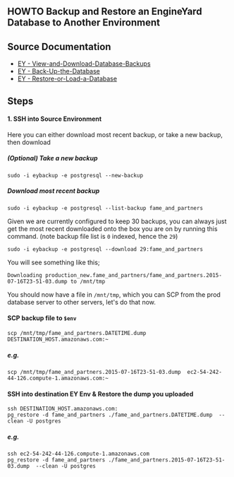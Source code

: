 ## HOWTO Backup and Restore an EngineYard Database to Another Environment

## Source Documentation


 - [EY - View-and-Download-Database-Backups](https://support.cloud.engineyard.com/hc/en-us/articles/205408078-View-and-Download-Database-Backups)
 - [EY - Back-Up-the-Database](https://support.cloud.engineyard.com/hc/en-us/articles/205408068-Back-Up-the-Database)
 - [EY - Restore-or-Load-a-Database](https://support.cloud.engineyard.com/hc/en-us/articles/205408058-Restore-or-Load-a-Database)

## Steps
#### 1. SSH into Source Environment

Here you can either download most recent backup, or take a new backup, then download

##### (Optional) Take a new backup

```shell
sudo -i eybackup -e postgresql --new-backup
```

##### Download most recent backup

```shell
sudo -i eybackup -e postgresql --list-backup fame_and_partners
```

Given we are currently configured to keep 30 backups, you can always just get the most recent downloaded onto the box you are on by running this command. (note backup file list is `0` indexed, hence the `29`)

```shell
sudo -i eybackup -e postgresql --download 29:fame_and_partners
```

You will see something like this;

```
Downloading production_new.fame_and_partners/fame_and_partners.2015-07-16T23-51-03.dump to /mnt/tmp
```

You should now have a file in `/mnt/tmp`, which you can SCP from the prod database server to other servers, let's do that now.

#### SCP backup file to `$env`

```shell
scp /mnt/tmp/fame_and_partners.DATETIME.dump  DESTINATION_HOST.amazonaws.com:~
```

##### e.g.

```shell
scp /mnt/tmp/fame_and_partners.2015-07-16T23-51-03.dump  ec2-54-242-44-126.compute-1.amazonaws.com:~
```

#### SSH into destination EY Env & Restore the dump you uploaded

```shell
ssh DESTINATION_HOST.amazonaws.com:
pg_restore -d fame_and_partners ./fame_and_partners.DATETIME.dump  --clean -U postgres
```

##### e.g.

```shell
ssh ec2-54-242-44-126.compute-1.amazonaws.com
pg_restore -d fame_and_partners ./fame_and_partners.2015-07-16T23-51-03.dump  --clean -U postgres
```


